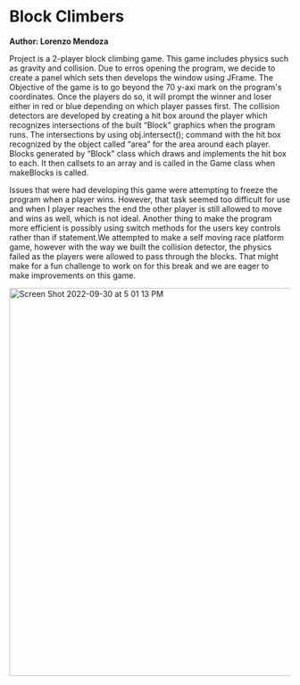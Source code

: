 # Block Climbers

**Author: Lorenzo Mendoza**

Project is a 2-player block climbing game. This game includes physics such as gravity and collision. Due to erros opening the program, we decide to create a panel which sets then develops the window using JFrame. The Objective of the game is to go beyond the 70 y-axi mark on the program's coordinates. Once the players do so, it will prompt the winner and loser either in red or blue depending on which player passes first. The collision detectors are developed by creating a hit box around the player which recognizes intersections of the built “Block” graphics when the program runs. The intersections by using obj.intersect(); command with the hit box recognized by the object called “area” for the area around each player. Blocks generated by “Block” class which draws and implements the hit box to each. It then callsets to an array and is called in the Game class when makeBlocks is called. 


Issues that were had developing this game were attempting to freeze the program when a player wins. However, that task seemed too difficult for use and when I player reaches the end the other player is still allowed to move and wins as well, which is not ideal. Another thing to make the program more efficient is possibly using switch methods for the users key controls rather than if statement.We attempted to make a self moving race platform game, however with the way we built the collision detector, the physics failed as the players were allowed to pass through the blocks. That might make for a fun challenge to work on for this break and we are eager to make improvements on this game.


<img width="694" alt="Screen Shot 2022-09-30 at 5 01 13 PM" src="https://user-images.githubusercontent.com/97049080/193355618-d18c1a07-1b12-44c0-a01c-9e036fb51050.png">
